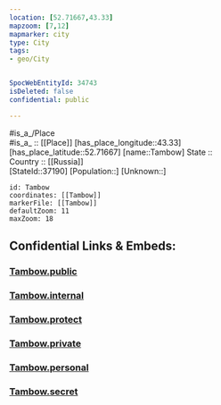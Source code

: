 ```yaml
---
location: [52.71667,43.33] 
mapzoom: [7,12] 
mapmarker: city 
type: City
tags:
- geo/City


SpocWebEntityId: 34743
isDeleted: false
confidential: public

---
```

#is_a_/Place  
#is_a_ :: [[Place]] 
[has_place_longitude::43.33] 
[has_place_latitude::52.71667] 
[name::Tambow] 
State ::  
Country :: [[Russia]]  
[StateId::37190] 
[Population::] 
[Unknown::] 


```leaflet
id: Tambow
coordinates: [[Tambow]] 
markerFile: [[Tambow]] 
defaultZoom: 11 
maxZoom: 18
```


## Confidential Links & Embeds: 

### [Tambow.public](/_public/\Earth\Continent\Europe\Europe~East\Russia\Russia~Volga\Penza_Oblast\CityTambow.public.md) 

### [Tambow.internal](/_internal/\Earth\Continent\Europe\Europe~East\Russia\Russia~Volga\Penza_Oblast\CityTambow.internal.md) 

### [Tambow.protect](/_protect/\Earth\Continent\Europe\Europe~East\Russia\Russia~Volga\Penza_Oblast\CityTambow.protect.md) 

### [Tambow.private](/_private/\Earth\Continent\Europe\Europe~East\Russia\Russia~Volga\Penza_Oblast\CityTambow.private.md) 

### [Tambow.personal](/_personal/\Earth\Continent\Europe\Europe~East\Russia\Russia~Volga\Penza_Oblast\CityTambow.personal.md) 

### [Tambow.secret](/_secret/\Earth\Continent\Europe\Europe~East\Russia\Russia~Volga\Penza_Oblast\CityTambow.secret.md)

